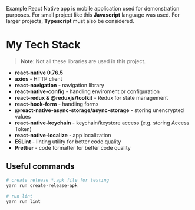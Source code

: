 Example React Native app is mobile application used for demonstration purposes. For small project like this **Javascript** language was used. For larger projects, **Typescript** must also be considered.

# My Tech Stack

> **Note**: Not all these libraries are used in this project.

- **react-native 0.76.5**
- **axios** - HTTP client
- **react-navigation** - navigation library
- **react-native-config** - handling enviroment or configuration
- **react-redux & @reduxjs/toolkit** - Redux for state management
- **react-hook-form** - handling forms
- **@react-native-async-storage/async-storage** - storing unencrypted values
- **react-native-keychain** - keychain/keystore access (e.g. storing Access Token)
- **react-native-localize** - app localization
- **ESLint** - linting utility for better code quality
- **Prettier** - code formatter for better code quality

## Useful commands

```bash
# create release *.apk file for testing
yarn run create-release-apk

# run lint
yarn run lint
```
